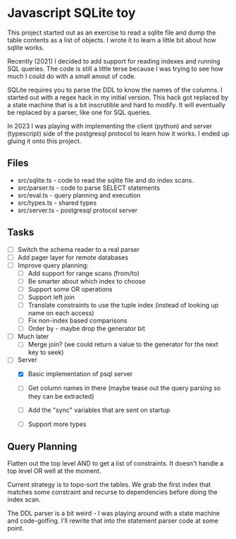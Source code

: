 # Javascript SQLite toy

This project started out as an exercise to read a sqlite file and dump the table contents as a list of objects.  I wrote it to learn a little bit about how sqlite works.

Recently (2021) I decided to add support for reading indexes and running SQL queries. The code is still a little terse because I was trying to see how much I could do with a small amout of code.

SQLite requires you to parse the DDL to know the names of the columns. I started out with a regex hack in my initial version. This hack got replaced by a state machine that is a bit inscrutible and hard to modify. It will eventually be replaced by a parser, like one for SQL queries.

In 2023 I was playing with implementing the client (python) and server (typescript) side of the postgresql protocol to learn how it works. I ended up gluing it onto this project.

## Files

- src/sqlite.ts - code to read the sqlite file and do index scans.
- src/parser.ts - code to parse SELECT statements
- src/eval.ts   - query planning and execution
- src/types.ts  - shared types
- src/server.ts - postgresql protocol server

## Tasks

- [ ] Switch the schema reader to a real parser
- [ ] Add pager layer for remote databases
- [ ] Improve query planning:
  - [ ] Add support for range scans (from/to)
  - [ ] Be smarter about which index to choose
  - [ ] Support some OR operations
  - [ ] Support left join
  - [ ] Translate constraints to use the tuple index (instead of looking up name on each access)
  - [ ] Fix non-index based comparisons
  - [ ] Order by - maybe drop the generator bit
- [ ] Much later
  - [ ] Merge join? (we could return a value to the generator for the next key to seek)
- [ ] Server
  - [x] Basic implementation of psql server
  - [ ] Get column names in there (maybe tease out the query parsing so they can be extracted)
  - [ ] Add the "sync" variables that are sent on startup
  - [ ] Support more types


## Query Planning

Flatten out the top level AND to get a list of constraints. It doesn't handle a top level OR well at the moment.

Current strategy is to topo-sort the tables. We grab the first index that matches some constraint and recurse to dependencies before doing the index scan.


The DDL parser is a bit weird - I was playing around with a state machine and code-golfing.  I'll rewrite that into the statement parser code at some point. 
